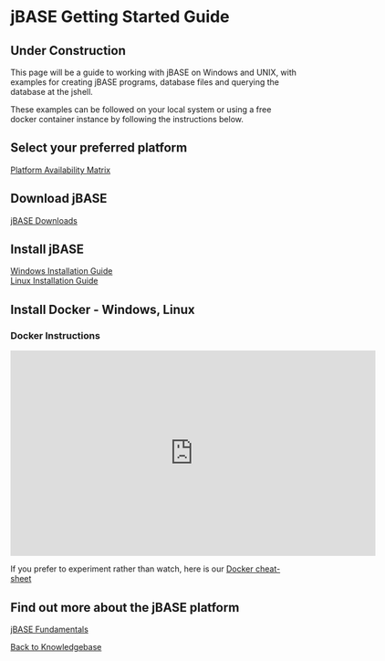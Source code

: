# jBASE Getting Started Guide

<PageHeader />

## Under Construction  

This page will be a guide to working with jBASE on Windows and UNIX, with examples for creating jBASE programs, database files and querying the database at the jshell.  

These examples can be followed on your local system or using a free docker container instance by following the instructions below.

## Select your preferred platform  

[Platform Availability Matrix](./../administration/installation-guides/platform-availability/README.md)

## Download jBASE

[jBASE Downloads](http://zumasys.com/downloads)

## Install jBASE

[Windows Installation Guide](./../administration/installation-guides/windows/jbase-5-7-windows-installation-guide/README.md)  
[Linux Installation Guide](./../administration/installation-guides/linux/linux-installation-guide/README.md)

## Install Docker - Windows, Linux

### Docker Instructions

<iframe width="640" height="360" class="fr-draggable" src="https://www.youtube.com/embed/jHYXL1TWMz0?wmode=opaque" frameborder="0" allowfullscreen=""></iframe>

If you prefer to experiment rather than watch, here is our [Docker cheat-sheet](./docker-container/README.md)

## Find out more about the jBASE platform

[jBASE Fundamentals](./../fundamentals/README.md)  

[Back to Knowledgebase](./../README.md)

<PageFooter />
